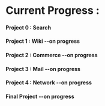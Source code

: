 # Current Progress :

#### Project 0 : Search
#### Project 1 : Wiki --on progress
#### Project 2 : Commerce --on progress
#### Project 3 : Mail --on progress
#### Project 4 : Network --on progress
#### Final Project --on progress
